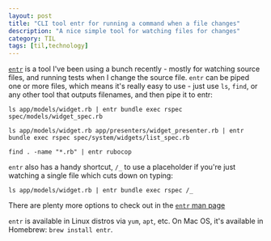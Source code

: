 ```yaml
---
layout: post
title: "CLI tool entr for running a command when a file changes"
description: "A nice simple tool for watching files for changes"
category: TIL
tags: [til,technology]
---
```


[`entr`](http://eradman.com/entrproject/) is a tool I've been using a bunch recently - mostly for watching source files, and running tests when I change the source file. `entr` can be piped one or more files, which means it's really easy to use - just use `ls`, `find`, or any other tool that outputs filenames, and then pipe it to entr:

```
ls app/models/widget.rb | entr bundle exec rspec spec/models/widget_spec.rb
```

```
ls app/models/widget.rb app/presenters/widget_presenter.rb | entr bundle exec rspec spec/system/widgets/list_spec.rb
```

```
find . -name "*.rb" | entr rubocop
```

`entr` also has a handy shortcut, `/_` to use a placeholder if you're just watching a single file which cuts down on typing:

```
ls app/models/widget.rb | entr bundle exec rspec /_
```

There are plenty more options to check out in the [`entr` man page](http://eradman.com/entrproject/entr.1.html)

`entr` is available in Linux distros via `yum`, `apt`, etc. On Mac OS, it's available in Homebrew: `brew install entr`.
